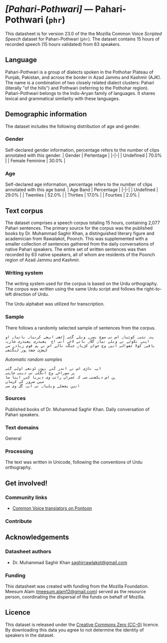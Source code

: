 # *[Pahari-Pothwari]* &mdash; Pahari-Pothwari (`phr`)
This datasheet is for version 23.0 of the the Mozilla Common Voice *Scripted Speech* dataset 
for Pahari-Pothwari (`phr`). The dataset contains 15 hours of recorded
speech (15 hours validated) from 63 speakers.

## Language
Pahari-Pothwari is a group of dialects spoken in the Pothohar Plateau of Punjab, Pakistan, and across the border in Azad Jammu and Kashmir (AJK). The name is a combination of two closely related dialect clusters: Pahari (literally "of the hills") and Pothwari (referring to the Pothohar region). Pahari-Pothwari belongs to the Indo-Aryan family of languages. It shares lexical and grammatical similarity with these languages.
<!-- {{LANGUAGE_DESCRIPTION}} -->
<!-- Provide a brief (1-2 paragraph) description of your language -->
<!-- ### Variants -->
<!-- {{VARIANT_DESCRIPTION}} -->
<!-- @ OPTIONAL @ -->
<!-- Describe the variants (MCV variants) of your language -->
<!-- Original Answer: -->
<!-- The dataset comprises sentences that characterize the Pahari-speaking population residing in the Poonch district of Azad Jammu and Kashmir. -->

## Demographic information
The dataset includes the following distribution of age and gender.
<!-- You can get a lot of the information in this section from https://analyzer.cv-toolbox.web.tr/browse -->

### Gender
Self-declared gender information, percentage refers to the number of clips annotated with this gender.
| Gender | Pertentage |
|-|-|
| Undefined | 70.0% |
| Female Feminine | 30.0% |
<!-- {{GENDER_TABLE}} -->
<!-- @ AUTOMATICALLY GENERATED @ -->
<!-- | Gender | Frequency |
|--------|-----------|
| male, masculine | ? |
| undeclared | ? |
| female, feminine | ? | -->

### Age
Self-declared age information, percentage refers to the number of clips annotated with this age band.
| Age Band | Percentage |
|-|-|
| Undefined | 29.0% |
| Twenties | 52.0% |
| Thirties | 17.0% |
| Fourties | 2.0% |
<!-- {{AGE_TABLE}} -->
<!-- @ AUTOMATICALLY GENERATED @ -->
<!-- | Age band | Frequency |
|----------|-----------|
| teens | ? |
| twenties | ? |
| thirties | ? |
| fourties | ? |
| fifties | ? |
   ...if other age ranges are present in your data, add rows... -->

## Text corpus
The dataset comprises a speech corpus totaling 15 hours, containing 2,077 Pahari sentences. The primary source for the corpus was the published books by Dr. Muhammad Saghir Khan, a distinguished literary figure and academician from Rawalakot, Poonch. This was supplemented with a smaller collection of sentences gathered from the daily conversations of native Pahari speakers. The entire set of written sentences was then recorded by 63 native speakers, all of whom are residents of the Poonch region of Azad Jammu and Kashmir.
<!-- {{TEXT_CORPUS_DESCRIPTION}} -->
<!-- @ OPTIONAL @ -->
<!-- An overview of the text corpus, with information such as average length (in characters and words) of validated sentences. -->

### Writing system
The writing system used for the corpus is based on the Urdu orthography. The corpus was written using the same Urdu script and follows the right-to-left direction of Urdu.

The Urdu alphabet was utilized for transcription.
<!-- {{WRITING_SYSTEM_DESCRIPTION}} -->
<!-- @ OPTIONAL @ -->
<!-- A description of the writing system (or writing systems) used in the text corpus -->

### Sample
There follows a randomly selected sample of sentences from the corpus.
```
پتہ نئیں کوئِیاں اس نی سوچ بسرے ویلے گئی اُٹھی ایہھے کرنیاں بانیاں او اپنے نکوٹے نے ویلے نیاں گلاں بانے لاغے اُنی اج  پھیدری پھیدری شازیہ باقیں کولا ٹھوالی انیں وچ جوان کڑیاں جنگت نالے اس نے ہم قوم زیادے سے کہھڑی چھٹ ہور لنگتھی
```

*Automatic random samples*

```
ایہہ تاڑی اس نے اندر کُتے بہوں ڈونغی اولی گئی
ہر سوراخے وچ انگلی نی دینی چاہنی
ہن اس دیکھنی سی کہ عمران راتی وی دیریا کنے اینا سا
میں ضرور کی کرساں
انین پچھلے ویلیاں نی ایہہ گل وی سی
```
<!-- {{SENTENCES_SAMPLE}} -->

### Sources
Published books of Dr. Muhammad Saghir Khan.
Daily conversation of Pahari speakers.
<!-- {{SOURCES_LIST}} -->
<!-- @ OPTIONAL @ -->
<!-- A list of sentence sources, can be curated to the top-N -->

### Text domains
General
<!-- {{TEXT_DOMAIN_DESCRIPTION}} -->
<!-- @ OPTIONAL @ -->
<!-- What text domains are represented in the corpus? -->

### Processing
The text was written in Unicode, following the conventions of Urdu orthography.
<!-- {{PROCESSING_DESCRIPTION}} -->
<!-- @ OPTIONAL @ -->
<!-- How has the text data been processed -->

## Get involved!

### Community links
* [Common Voice translators on Pontoon](https://pontoon.mozilla.org/phr/common-voice/contributors/)

### Contribute
<!-- {{CONTRIBUTE_LINKS_LIST}} -->
<!-- Here you can include links for how to contribute to the dataset -->

## Acknowledgements

### Datasheet authors
* Dr. Muhammad Saghir Khan <saghirrawlakot@gmail.com>
<!-- {{DATASHEET_AUTHORS_LIST}} -->
<!-- A list in the format of: Your Name <email@email.com> -->

### Funding
This datasheet was created with funding from the Mozilla Foundation. Meesum Alam (meesum.alam12@gmail.com) served as the resource person, coordinating the dispersal of the funds on behalf of Mozilla.
<!-- {{FUNDING_DESCRIPTION}} -->
<!-- @ OPTIONAL @ -->
<!-- If you received any funding, you can include the acknowledgement here -->

## Licence
This dataset is released under the [Creative Commons Zero (CC-0)](https://creativecommons.org/public-domain/cc0/) licence. By downloading this data
you agree to not determine the identity of speakers in the dataset.